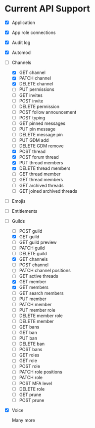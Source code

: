 # Current API Support

- [x] Application
- [x] App role connections
- [x] Audit log
- [x] Automod
- [ ] Channels
  - [x] GET channel
  - [x] PATCH channel
  - [x] DELETE channel
  - [ ] PUT permissions
  - [ ] GET invites
  - [ ] POST invite
  - [ ] DELETE permission
  - [ ] POST follow announcement
  - [ ] POST typing
  - [ ] GET pinned messages
  - [ ] PUT pin message
  - [ ] DELETE message pin
  - [ ] PUT GDM add
  - [ ] DELETE GDM remove
  - [x] POST thread
  - [x] POST forum thread
  - [x] PUT thread members
  - [x] DELETE thread members
  - [ ] GET thread member
  - [ ] GET thread members
  - [ ] GET archived threads
  - [ ] GET joined archived threads
- [ ] Emojis
- [ ] Entitlements
- [ ] Guilds
  - [ ] POST guild
  - [x] GET guild
  - [ ] GET guild preview
  - [ ] PATCH guild
  - [ ] DELETE guild
  - [x] GET channels
  - [ ] POST channel
  - [ ] PATCH channel positions
  - [ ] GET active threads
  - [x] GET member
  - [x] GET members
  - [ ] GET search members
  - [ ] PUT member
  - [ ] PATCH member
  - [ ] PUT member role
  - [ ] DELETE member role
  - [ ] DELETE member
  - [ ] GET bans
  - [ ] GET ban
  - [ ] PUT ban
  - [ ] DELETE ban
  - [ ] POST bans
  - [ ] GET roles
  - [ ] GET role
  - [ ] POST role
  - [ ] PATCH role positions
  - [ ] PATCH role
  - [ ] POST MFA level
  - [ ] DELETE role
  - [ ] GET prune
  - [ ] POST prune
- [x] Voice

  Many more
